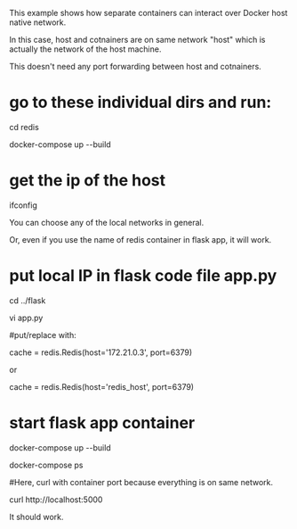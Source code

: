This example shows how separate containers can interact over Docker host native network.

In this case, host and cotnainers are on same network "host" which is actually the network of the host machine.

This doesn't need any port forwarding between host and cotnainers.

# go to these individual dirs and run:

cd redis

docker-compose up --build

# get the ip of the host 

ifconfig

You can choose any of the local networks in general.

Or, even if you use the name of redis container in flask app, it will work.

# put local IP in flask code file app.py

cd ../flask

vi app.py

#put/replace with:

cache = redis.Redis(host='172.21.0.3', port=6379)

or

cache = redis.Redis(host='redis_host', port=6379)

# start flask app container

docker-compose up --build

docker-compose ps

#Here, curl with container port because everything is on same network.

curl http://localhost:5000

It should work.

